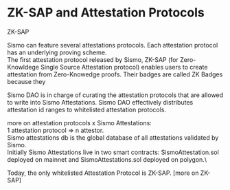# ZK-SAP and Attestation Protocols

ZK-SAP



Sismo can feature several attestations protocols. Each attestation protocol has an underlying proving scheme. \
The first attestation protocol released by Sismo, ZK-SAP (for Zero-Knowldege Single Source Attestation protocol) enables users to create attestation from Zero-Knowedge proofs. Their badges are called ZK Badges because they&#x20;



Sismo DAO is in charge of curating the attestation protocols that are allowed to write into Sismo Attestations. Sismo DAO effectively distributes attestation id ranges to whitelisted attestation protocols.

more on attestation protocols x Sismo Attestations:\
1 attestation protocol => n attestor.\
Sismo attestations db is the global database of all attestations validated by Sismo. \
Initially Sismo Attestations live in two smart contracts: SismoAttestation.sol deployed on mainnet and SismoAttestations.sol deployed on polygon.\


Today, the only whitelisted Attestation Protocol is ZK-SAP. \[more on ZK-SAP]
